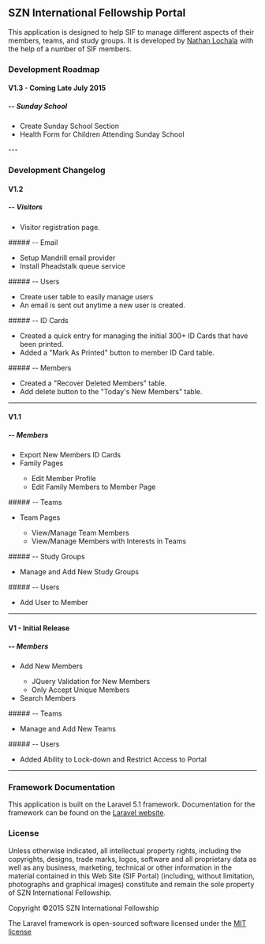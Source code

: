 ## SZN International Fellowship Portal

This application is designed to help SIF to manage different aspects of their members, teams, and study groups. It is developed by [Nathan Lochala](mailto:nathan.lochala@gmail.com)
with the help of a number of SIF members.

### Development Roadmap
#### V1.3 - Coming Late July 2015
##### -- Sunday School
<ul>
    <li>Create Sunday School Section</li>
    <li>Health Form for Children Attending Sunday School</li>
</ul>
---

### Development Changelog
#### V1.2
##### -- Visitors
<ul>
    <li>Visitor registration page.</li>
</ul>
##### -- Email
<ul>
    <li>Setup Mandrill email provider</li>
    <li>Install Pheadstalk queue service</li>
</ul>
##### -- Users
<ul>
    <li>Create user table to easily manage users</li>
    <li>An email is sent out anytime a new user is created.</li>
</ul>
##### -- ID Cards
<ul>
    <li>Created a quick entry for managing the initial 300+ ID Cards that have been printed.</li>
    <li>Added a "Mark As Printed" button to member ID Card table.</li>
</ul>
##### -- Members
<ul>
    <li>Created a "Recover Deleted Members" table.</li>
    <li>Add delete button to the "Today's New Members" table.</li>
</ul>

---


#### V1.1
##### -- Members
<ul>
    <li>Export New Members ID Cards</li>
    <li>Family Pages</li>
    <ul>
        <li>Edit Member Profile</li>
        <li>Edit Family Members to Member Page</li>
    </ul>
</ul>
##### -- Teams
<ul>
    <li>Team Pages</li>
    <ul>
        <li>View/Manage Team Members</li>
        <li>View/Manage Members with Interests in Teams</li>
    </ul>
</ul>
##### -- Study Groups
<ul>
    <li>Manage and Add New Study Groups</li>
</ul>
##### -- Users
<ul>
    <li>Add User to Member</li>
</ul>

---

#### V1 - Initial Release
##### -- Members
<ul>
    <li>Add New Members</li>
    <ul>
    <li>JQuery Validation for New Members</li>
    <li>Only Accept Unique Members</li>
    </ul>
    <li>Search Members</li>
</ul>
##### -- Teams
<ul>
    <li>Manage and Add New Teams</li>
</ul>
##### -- Users
<ul>
    <li>Added Ability to Lock-down and Restrict Access to Portal</li>
</ul>

---

### Framework Documentation

This application is built on the Laravel 5.1 framework.
Documentation for the framework can be found on the [Laravel website](http://laravel.com/docs).

### License
Unless otherwise indicated, all intellectual property rights, including the copyrights, 
designs, trade marks, logos, software and all proprietary data as well as any business, marketing, 
technical or other information in the material contained in this Web Site (SIF Portal) 
(including, without limitation, photographs and graphical images) constitute and 
remain the sole property of SZN International Fellowship. 

Copyright ©2015 SZN International Fellowship

The Laravel framework is open-sourced software licensed under the [MIT license](http://opensource.org/licenses/MIT)

